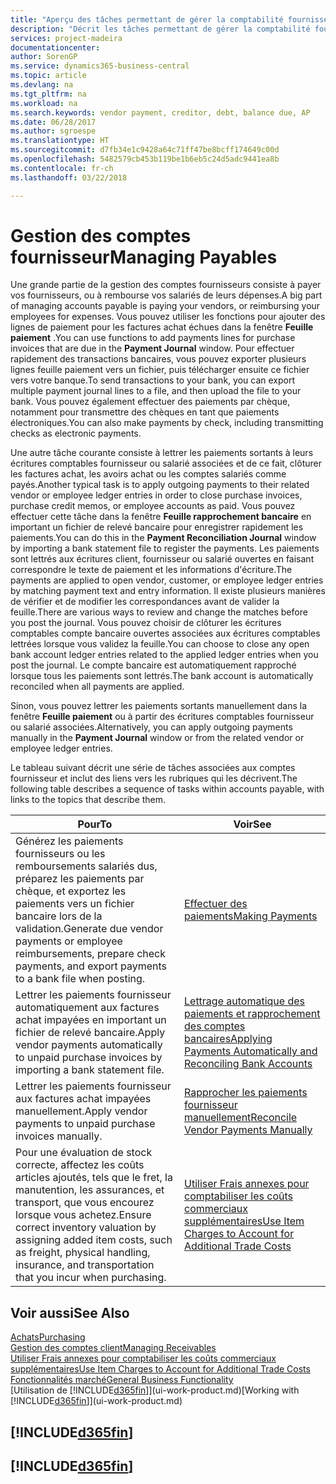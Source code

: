 ```yaml
---
title: "Aperçu des tâches permettant de gérer la comptabilité fournisseur| Microsoft Docs"
description: "Décrit les tâches permettant de gérer la comptabilité fournisseur, par exemple, le paiement des créditeurs ou le lettrage de paiements sortants dans la comptabilité pour clôturer des factures ou des avoirs."
services: project-madeira
documentationcenter: 
author: SorenGP
ms.service: dynamics365-business-central
ms.topic: article
ms.devlang: na
ms.tgt_pltfrm: na
ms.workload: na
ms.search.keywords: vendor payment, creditor, debt, balance due, AP
ms.date: 06/28/2017
ms.author: sgroespe
ms.translationtype: HT
ms.sourcegitcommit: d7fb34e1c9428a64c71ff47be8bcff174649c00d
ms.openlocfilehash: 5482579cb453b119be1b6eb5c24d5adc9441ea8b
ms.contentlocale: fr-ch
ms.lasthandoff: 03/22/2018

---
```

# <a name="managing-payables"></a><span data-ttu-id="8036d-103">Gestion des comptes fournisseur</span><span class="sxs-lookup"><span data-stu-id="8036d-103">Managing Payables</span></span>
<span data-ttu-id="8036d-104">Une grande partie de la gestion des comptes fournisseurs consiste à payer vos fournisseurs, ou à rembourse vos salariés de leurs dépenses.</span><span class="sxs-lookup"><span data-stu-id="8036d-104">A big part of managing accounts payable is paying your vendors, or reimbursing your employees for expenses.</span></span> <span data-ttu-id="8036d-105">Vous pouvez utiliser les fonctions pour ajouter des lignes de paiement pour les factures achat échues dans la fenêtre **Feuille paiement** .</span><span class="sxs-lookup"><span data-stu-id="8036d-105">You can use functions to add payments lines for purchase invoices that are due in the **Payment Journal** window.</span></span> <span data-ttu-id="8036d-106">Pour effectuer rapidement des transactions bancaires, vous pouvez exporter plusieurs lignes feuille paiement vers un fichier, puis télécharger ensuite ce fichier vers votre banque.</span><span class="sxs-lookup"><span data-stu-id="8036d-106">To send transactions to your bank, you can export multiple payment journal lines to a file, and then upload the file to your bank.</span></span> <span data-ttu-id="8036d-107">Vous pouvez également effectuer des paiements par chèque, notamment pour transmettre des chèques en tant que paiements électroniques.</span><span class="sxs-lookup"><span data-stu-id="8036d-107">You can also make payments by check, including transmitting checks as electronic payments.</span></span>

<span data-ttu-id="8036d-108">Une autre tâche courante consiste à lettrer les paiements sortants à leurs écritures comptables fournisseur ou salarié associées et de ce fait, clôturer les factures achat, les avoirs achat ou les comptes salariés comme payés.</span><span class="sxs-lookup"><span data-stu-id="8036d-108">Another typical task is to apply outgoing payments to their related vendor or employee ledger entries in order to close purchase invoices, purchase credit memos, or employee accounts as paid.</span></span> <span data-ttu-id="8036d-109">Vous pouvez effectuer cette tâche dans la fenêtre **Feuille rapprochement bancaire** en important un fichier de relevé bancaire pour enregistrer rapidement les paiements.</span><span class="sxs-lookup"><span data-stu-id="8036d-109">You can do this in the **Payment Reconciliation Journal** window by importing a bank statement file to register the payments.</span></span> <span data-ttu-id="8036d-110">Les paiements sont lettrés aux écritures client, fournisseur ou salarié ouvertes en faisant correspondre le texte de paiement et les informations d'écriture.</span><span class="sxs-lookup"><span data-stu-id="8036d-110">The payments are applied to open vendor, customer, or employee ledger entries by matching payment text and entry information.</span></span> <span data-ttu-id="8036d-111">Il existe plusieurs manières de vérifier et de modifier les correspondances avant de valider la feuille.</span><span class="sxs-lookup"><span data-stu-id="8036d-111">There are various ways to review and change the matches before you post the journal.</span></span> <span data-ttu-id="8036d-112">Vous pouvez choisir de clôturer les écritures comptables compte bancaire ouvertes associées aux écritures comptables lettrées lorsque vous validez la feuille.</span><span class="sxs-lookup"><span data-stu-id="8036d-112">You can choose to close any open bank account ledger entries related to the applied ledger entries when you post the journal.</span></span> <span data-ttu-id="8036d-113">Le compte bancaire est automatiquement rapproché lorsque tous les paiements sont lettrés.</span><span class="sxs-lookup"><span data-stu-id="8036d-113">The bank account is automatically reconciled when all payments are applied.</span></span>

<span data-ttu-id="8036d-114">Sinon, vous pouvez lettrer les paiements sortants manuellement dans la fenêtre **Feuille paiement** ou à partir des écritures comptables fournisseur ou salarié associées.</span><span class="sxs-lookup"><span data-stu-id="8036d-114">Alternatively, you can apply outgoing payments manually in the **Payment Journal** window or from the related vendor or employee ledger entries.</span></span>

<span data-ttu-id="8036d-115">Le tableau suivant décrit une série de tâches associées aux comptes fournisseur et inclut des liens vers les rubriques qui les décrivent.</span><span class="sxs-lookup"><span data-stu-id="8036d-115">The following table describes a sequence of tasks within accounts payable, with links to the topics that describe them.</span></span>

| <span data-ttu-id="8036d-116">Pour</span><span class="sxs-lookup"><span data-stu-id="8036d-116">To</span></span> | <span data-ttu-id="8036d-117">Voir</span><span class="sxs-lookup"><span data-stu-id="8036d-117">See</span></span> |
| --- | --- |
| <span data-ttu-id="8036d-118">Générez les paiements fournisseurs ou les remboursements salariés dus, préparez les paiements par chèque, et exportez les paiements vers un fichier bancaire lors de la validation.</span><span class="sxs-lookup"><span data-stu-id="8036d-118">Generate due vendor payments or employee reimbursements, prepare check payments, and export payments to a bank file when posting.</span></span> |[<span data-ttu-id="8036d-119">Effectuer des paiements</span><span class="sxs-lookup"><span data-stu-id="8036d-119">Making Payments</span></span>](payables-make-payments.md) |
| <span data-ttu-id="8036d-120">Lettrer les paiements fournisseur automatiquement aux factures achat impayées en important un fichier de relevé bancaire.</span><span class="sxs-lookup"><span data-stu-id="8036d-120">Apply vendor payments automatically to unpaid purchase invoices by importing a bank statement file.</span></span> |[<span data-ttu-id="8036d-121">Lettrage automatique des paiements et rapprochement des comptes bancaires</span><span class="sxs-lookup"><span data-stu-id="8036d-121">Applying Payments Automatically and Reconciling Bank Accounts</span></span>](receivables-apply-payments-auto-reconcile-bank-accounts.md) |
| <span data-ttu-id="8036d-122">Lettrer les paiements fournisseur aux factures achat impayées manuellement.</span><span class="sxs-lookup"><span data-stu-id="8036d-122">Apply vendor payments to unpaid purchase invoices manually.</span></span> |[<span data-ttu-id="8036d-123">Rapprocher les paiements fournisseur manuellement</span><span class="sxs-lookup"><span data-stu-id="8036d-123">Reconcile Vendor Payments Manually</span></span>](payables-how-apply-purchase-transactions-manually.md) |
|<span data-ttu-id="8036d-124">Pour une évaluation de stock correcte, affectez les coûts articles ajoutés, tels que le fret, la manutention, les assurances, et transport, que vous encourez lorsque vous achetez.</span><span class="sxs-lookup"><span data-stu-id="8036d-124">Ensure correct inventory valuation by assigning added item costs, such as freight, physical handling, insurance, and transportation that you incur when purchasing.</span></span>|[<span data-ttu-id="8036d-125">Utiliser Frais annexes pour comptabiliser les coûts commerciaux supplémentaires</span><span class="sxs-lookup"><span data-stu-id="8036d-125">Use Item Charges to Account for Additional Trade Costs</span></span>](payables-how-assign-item-charges.md)|

## <a name="see-also"></a><span data-ttu-id="8036d-126">Voir aussi</span><span class="sxs-lookup"><span data-stu-id="8036d-126">See Also</span></span>
[<span data-ttu-id="8036d-127">Achats</span><span class="sxs-lookup"><span data-stu-id="8036d-127">Purchasing</span></span>](purchasing-manage-purchasing.md)  
[<span data-ttu-id="8036d-128">Gestion des comptes client</span><span class="sxs-lookup"><span data-stu-id="8036d-128">Managing Receivables</span></span>](receivables-manage-receivables.md)  
[<span data-ttu-id="8036d-129">Utiliser Frais annexes pour comptabiliser les coûts commerciaux supplémentaires</span><span class="sxs-lookup"><span data-stu-id="8036d-129">Use Item Charges to Account for Additional Trade Costs</span></span>](payables-how-assign-item-charges.md)  
[<span data-ttu-id="8036d-130">Fonctionnalités marché</span><span class="sxs-lookup"><span data-stu-id="8036d-130">General Business Functionality</span></span>](ui-across-business-areas.md)  
<span data-ttu-id="8036d-131">[Utilisation de [!INCLUDE[d365fin](includes/d365fin_md.md)]](ui-work-product.md)</span><span class="sxs-lookup"><span data-stu-id="8036d-131">[Working with [!INCLUDE[d365fin](includes/d365fin_md.md)]](ui-work-product.md)</span></span>

## [!INCLUDE[d365fin](includes/free_trial_md.md)]  
## [!INCLUDE[d365fin](includes/training_link_md.md)]

